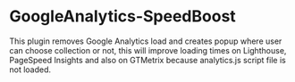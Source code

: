 # GoogleAnalytics-SpeedBoost
This plugin removes Google Analytics load and creates popup where user can choose collection or not, this will improve loading times on Lighthouse, PageSpeed Insights and also on GTMetrix because analytics.js script file is not loaded.

